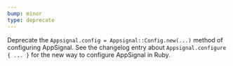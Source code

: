 ```yaml
---
bump: minor
type: deprecate
---
```


Deprecate the `Appsignal.config = Appsignal::Config.new(...)` method of configuring AppSignal. See the changelog entry about `Appsignal.configure { ... }` for the new way to configure AppSignal in Ruby.
